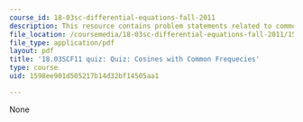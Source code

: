 ```yaml
---
course_id: 18-03sc-differential-equations-fall-2011
description: This resource contains problem statements related to common frequencies.
file_location: /coursemedia/18-03sc-differential-equations-fall-2011/1598ee901d505217b14d32bf14505aa1_MIT18_03SCF11_s21_3quizq.pdf
file_type: application/pdf
layout: pdf
title: '18.03SCF11 quiz: Quiz: Cosines with Common Frequecies'
type: course
uid: 1598ee901d505217b14d32bf14505aa1

---
```

None